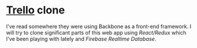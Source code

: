 # [Trello](http://www.trello.com") clone 


I've read somewhere they were using Backbone as a front-end framework.  I will try to clone significant parts of this web app using *React/Redux* which I've been playing with lately and *Firebase Realtime Database*.
